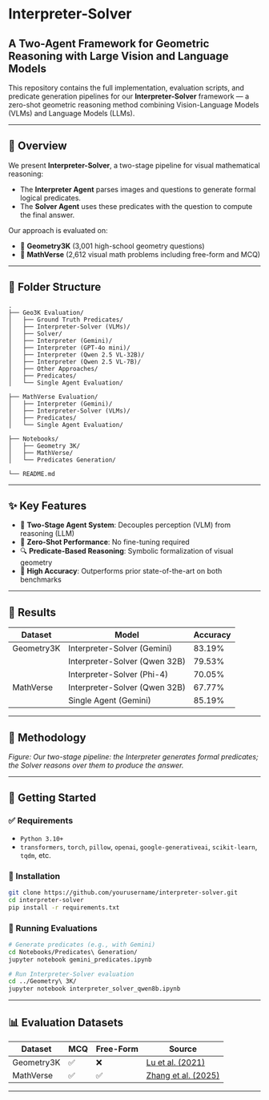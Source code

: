 # Interpreter-Solver

## A Two-Agent Framework for Geometric Reasoning with Large Vision and Language Models

This repository contains the full implementation, evaluation scripts, and predicate generation pipelines for our **Interpreter-Solver** framework — a zero-shot geometric reasoning method combining Vision-Language Models (VLMs) and Language Models (LLMs).

<!-- > 📄 [Anonymous ACL Submission](https://anonymous.4open.science/r/Interpreter-Solver/) -->

---

## 📌 Overview

We present **Interpreter-Solver**, a two-stage pipeline for visual mathematical reasoning:
- The **Interpreter Agent** parses images and questions to generate formal logical predicates.
- The **Solver Agent** uses these predicates with the question to compute the final answer.

Our approach is evaluated on:
- 🧩 **Geometry3K** (3,001 high-school geometry questions)
- 🧠 **MathVerse** (2,612 visual math problems including free-form and MCQ)

---

## 📁 Folder Structure

```
.
├── Geo3K Evaluation/
│   ├── Ground Truth Predicates/
│   ├── Interpreter-Solver (VLMs)/
│   ├── Solver/
│   ├── Interpreter (Gemini)/
│   ├── Interpreter (GPT-4o mini)/
│   ├── Interpreter (Qwen 2.5 VL-32B)/
│   ├── Interpreter (Qwen 2.5 VL-7B)/
│   ├── Other Approaches/
│   ├── Predicates/
│   └── Single Agent Evaluation/

├── MathVerse Evaluation/
│   ├── Interpreter (Gemini)/
│   ├── Interpreter-Solver (VLMs)/
│   ├── Predicates/
│   └── Single Agent Evaluation/

├── Notebooks/
│   ├── Geometry 3K/
│   ├── MathVerse/
│   └── Predicates Generation/

└── README.md
```

---

## ✨ Key Features

- 📐 **Two-Stage Agent System**: Decouples perception (VLM) from reasoning (LLM)
- 🎯 **Zero-Shot Performance**: No fine-tuning required
- 🔍 **Predicate-Based Reasoning**: Symbolic formalization of visual geometry
- 🧠 **High Accuracy**: Outperforms prior state-of-the-art on both benchmarks

---

## 🧪 Results

| Dataset       | Model                           | Accuracy |
|---------------|----------------------------------|----------|
| Geometry3K    | Interpreter-Solver (Gemini)      | 83.19%   |
|               | Interpreter-Solver (Qwen 32B)    | 79.53%   |
|               | Interpreter-Solver (Phi-4)       | 70.05%   |
| MathVerse     | Interpreter-Solver (Qwen 32B)    | 67.77%   |
|               | Single Agent (Gemini)            | 85.19%   |

---

## 🧠 Methodology

[]()

*Figure: Our two-stage pipeline: the Interpreter generates formal predicates; the Solver reasons over them to produce the answer.*

---

## 🧰 Getting Started

### ✅ Requirements
- `Python 3.10+`
- `transformers`, `torch`, `pillow`, `openai`, `google-generativeai`, `scikit-learn`, `tqdm`, etc.

### 🔧 Installation

```bash
git clone https://github.com/yourusername/interpreter-solver.git
cd interpreter-solver
pip install -r requirements.txt
```

### 🧪 Running Evaluations

```bash
# Generate predicates (e.g., with Gemini)
cd Notebooks/Predicates\ Generation/
jupyter notebook gemini_predicates.ipynb

# Run Interpreter-Solver evaluation
cd ../Geometry\ 3K/
jupyter notebook interpreter_solver_qwen8b.ipynb
```

---

## 📊 Evaluation Datasets

| Dataset       | MCQ | Free-Form | Source                        |
|---------------|-----|-----------|-------------------------------|
| Geometry3K    | ✅  | ❌        | [Lu et al. (2021)](https://aclanthology.org/2021.acl-long.528.pdf)              |
| MathVerse     | ✅  | ✅        | [Zhang et al. (2025)](https://arxiv.org/pdf/2403.14624)     |

---
<!--
## 🧩 Citation

```bibtex
@inproceedings{interpreter-solver-2025,
  title = {Seeing and Solving: An Interpreter-Solver Framework for Geometric Reasoning with Large Vision and Language Models},
  author = {Anonymous},
  booktitle = {ACL 2025},
  year = {2025}
}
```

---

---

## 📬 Contact

For issues, open a GitHub issue. For collaboration, email: **your.email@domain.com**

---
-->
